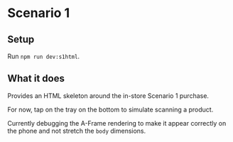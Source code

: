 # Scenario 1 

## Setup

Run `npm run dev:s1html`.

## What it does

Provides an HTML skeleton around the in-store Scenario 1 purchase.

For now, tap on the tray on the bottom to simulate scanning a product.

Currently debugging the A-Frame rendering to make it appear correctly on the phone and not stretch the `body` dimensions.